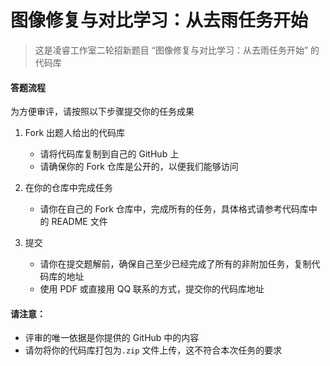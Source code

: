 # 图像修复与对比学习：从去雨任务开始
> 这是凌睿工作室二轮招新题目 “图像修复与对比学习：从去雨任务开始” 的代码库

#### 答题流程

为方便审评，请按照以下步骤提交你的任务成果

1. Fork 出题人给出的代码库

    - 请将代码库复制到自己的 GitHub 上
    - 请确保你的 Fork 仓库是公开的，以便我们能够访问
      
2. 在你的仓库中完成任务

    - 请你在自己的 Fork 仓库中，完成所有的任务，具体格式请参考代码库中的 README 文件
      
3. 提交

    - 请你在提交题解前，确保自己至少已经完成了所有的非附加任务，复制代码库的地址
    - 使用 PDF 或直接用 QQ 联系的方式，提交你的代码库地址


#### 请注意：

- 评审的唯一依据是你提供的 GitHub 中的内容
- 请勿将你的代码库打包为`.zip` 文件上传，这不符合本次任务的要求
